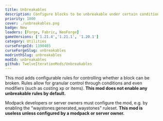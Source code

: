 ```yaml
---
title: Unbreakables
description: Configure blocks to be unbreakable under certain conditions. Compatible with Waystones.
priority: 1000
cover: ./unbreakables.png
badge: New
loaders: [Forge, Fabric, NeoForge]
gameVersions: ['1.21.4','1.21.1', '1.20.1']
category: Utilities
curseForgeId: 1190485
curseForgeSlug: unbreakables
modrinthSlug: unbreakables
modId: unbreakables
github: TwelveIterationMods/Unbreakables
---
```


This mod adds configurable rules for controlling whether a block can be broken. Rules allow for granular control through conditions and even modifiers (such as costing xp or items). **This mod does not enable any unbreakable rules by default.**

Modpack developers or server owners must configure the mod, e.g. by enabling the "waystones:generated_waystones" ruleset. **This mod is useless unless configured by a modpack or server owner.**